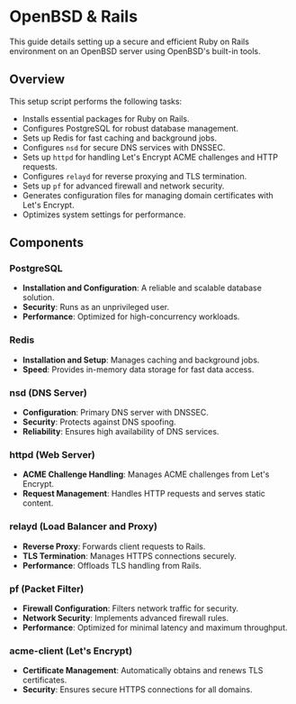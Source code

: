 # OpenBSD & Rails

This guide details setting up a secure and efficient Ruby on Rails environment on an OpenBSD server using OpenBSD's built-in tools.

## Overview

This setup script performs the following tasks:
- Installs essential packages for Ruby on Rails.
- Configures PostgreSQL for robust database management.
- Sets up Redis for fast caching and background jobs.
- Configures `nsd` for secure DNS services with DNSSEC.
- Sets up `httpd` for handling Let's Encrypt ACME challenges and HTTP requests.
- Configures `relayd` for reverse proxying and TLS termination.
- Sets up `pf` for advanced firewall and network security.
- Generates configuration files for managing domain certificates with Let's Encrypt.
- Optimizes system settings for performance.

## Components

### PostgreSQL
- **Installation and Configuration**: A reliable and scalable database solution.
- **Security**: Runs as an unprivileged user.
- **Performance**: Optimized for high-concurrency workloads.

### Redis
- **Installation and Setup**: Manages caching and background jobs.
- **Speed**: Provides in-memory data storage for fast data access.

### nsd (DNS Server)
- **Configuration**: Primary DNS server with DNSSEC.
- **Security**: Protects against DNS spoofing.
- **Reliability**: Ensures high availability of DNS services.

### httpd (Web Server)
- **ACME Challenge Handling**: Manages ACME challenges from Let's Encrypt.
- **Request Management**: Handles HTTP requests and serves static content.

### relayd (Load Balancer and Proxy)
- **Reverse Proxy**: Forwards client requests to Rails.
- **TLS Termination**: Manages HTTPS connections securely.
- **Performance**: Offloads TLS handling from Rails.

### pf (Packet Filter)
- **Firewall Configuration**: Filters network traffic for security.
- **Network Security**: Implements advanced firewall rules.
- **Performance**: Optimized for minimal latency and maximum throughput.

### acme-client (Let's Encrypt)
- **Certificate Management**: Automatically obtains and renews TLS certificates.
- **Security**: Ensures secure HTTPS connections for all domains.
